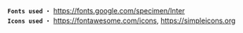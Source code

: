 **`Fonts used`** ・ https://fonts.google.com/specimen/Inter  
**`Icons used`** ・ https://fontawesome.com/icons, https://simpleicons.org
